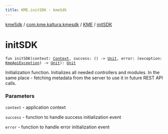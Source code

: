```yaml
---
title: KME.initSDK - kmeSdk
---
```


[kmeSdk](../../index.html) / [com.kme.kaltura.kmesdk](../index.html) / [KME](index.html) / [initSDK](./init-s-d-k.html)

# initSDK

`fun initSDK(context: `[`Context`](https://developer.android.com/reference/android/content/Context.html)`, success: () -> `[`Unit`](https://kotlinlang.org/api/latest/jvm/stdlib/kotlin/-unit/index.html)`, error: (exception: `[`KmeApiException`](../../com.kme.kaltura.kmesdk.rest/-kme-api-exception/index.html)`) -> `[`Unit`](https://kotlinlang.org/api/latest/jvm/stdlib/kotlin/-unit/index.html)`): `[`Unit`](https://kotlinlang.org/api/latest/jvm/stdlib/kotlin/-unit/index.html)

Initialization function. Initializes all needed controllers and modules.
In the same place - fetching metadata from the server to use it in future REST API calls.

### Parameters

`context` - application context

`success` - function to handle success initialization event

`error` - function to handle error initialization event